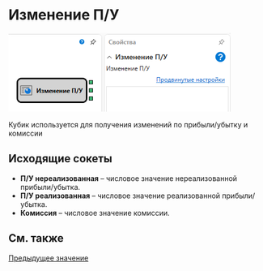# Изменение П\/У

![Designer StrategyPnLDiagramElement 00](../../../../../../images/designer_strategypnldiagramelement_00.png)

Кубик используется для получения изменений по прибыли\/убытку и комиссии 

## Исходящие сокеты

- **П\/У нереализованная** – числовое значение нереализованной прибыли\/убытка.
- **П\/У реализованная** – числовое значение реализованной прибыли\/убытка.
- **Комиссия** – числовое значение комиссии.

## См. также

[Предыдущее значение](prev_value.md)
